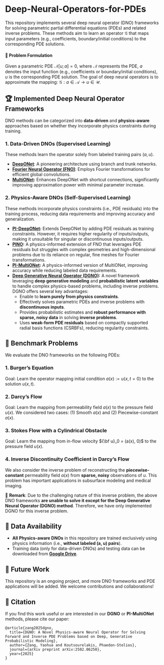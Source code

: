 # Deep-Neural-Operators-for-PDEs
This repository implements several deep neural operator (DNO) frameworks for solving parametric partial differential equations (PDEs) and related inverse problems. These methods aim to learn an operator $\mathcal{G}$ that maps input parameters (e.g., coefficients, boundary/initial conditions) to the corresponding PDE solutions.

#### 🎯 Problem Formulation
Given a parametric PDE $\mathcal{N}[u;a]=0$,
where $\mathcal{N}$ represents the PDE, $a$ denotes the input function (e.g., coefficients or boundary/initial conditions), $u$ is the corresponding PDE solution. The goal of deep neural operators is to approximate the mapping: $\mathcal{G}: a \in \mathcal{A} \rightarrow u \in \mathcal{U}$.

## 🏆 Implemented Deep Neural Operator Frameworks
DNO methods can be categorized into **data-driven** and **physics-aware** approaches based on whether they incorporate physics constraints during training.
### 1. Data-Driven DNOs (Supervised Learning)
These methods learn the operator solely from labeled training pairs $(a,u)$.
- **[DeepONet](https://arxiv.org/abs/1910.03193)**: A pioneering architecture using branch and trunk networks.
- **[Fourier Neural Operator (FNO)](https://arxiv.org/abs/2010.08895)**: Employs Fourier transformations for efficient global convolutions.
- **[MultiONet](https://arxiv.org/abs/2502.06250):**  Enhances DeepONet with shortcut connections, significantly improving approximation power with minimal parameter increase.

### 2. Physics-Aware DNOs (Self-Supervised Learning)
These methods incorporate physics constraints (i.e., PDE residuals) into the training process, reducing data requirements and improving accuracy and generalization.
  - **[PI-DeepONet](https://arxiv.org/abs/2103.10974):** Extends DeepONet by adding PDE residuals as training constraints. However, it requires higher regularity of inputs/outputs, making it unsuitable for singular or discontinuous inputs/outputs.
  - **[PINO](https://arxiv.org/abs/2111.03794):** A physics-informed extension of FNO that leverages PDE residuals but struggles with complex geometries and high-dimensional problems due to its reliance on regular, fine meshes for Fourier transformations.
  - **[PI-MultiONet](https://arxiv.org/abs/2502.06250):** A physics-informed version of MultiONet, improving accuracy while reducing labeled data requirements. 
  - **[Deep Generative Neural Operator (DGNO)](https://arxiv.org/abs/2502.06250):** A novel framework leveraging **deep generative modeling** and **probabilistic latent variables** to handle complex physics-based problems, including inverse problems. DGNO offers several key advantages:
    -  Enable to **learn purely from physics constraints**.
	- Effectively solves parametric PDEs and inverse problems with **discontinuous inputs**.
	- Provides probabilistic estimates and **robust performance with sparse, noisy data** in solving **inverse problems**.
	- Uses **weak-form PDE residuals** based on compactly supported radial basis functions (CSRBFs), reducing regularity constraints.

## 📌 Benchmark Problems
We evaluate the DNO frameworks on the following PDEs:
### 1. Burger’s Equation
Goal: Learn the operator mapping initial condition $a(x):=u(x,t=0)$ to the solution $u(x,t)$.

### 2. Darcy’s Flow
Goal: Learn the mapping from permeability field $a(x)$ to the pressure field $u(x)$.
We considered two cases: (1) Smooth $a(x)$ and (2) Piecewise-constant $a(x)$.

### 3. Stokes Flow with a Cylindrical Obstacle
Goal: Learn the mapping from in-flow velocity ${\bf u}_0 = (a(x), 0)$ to the pressure field $u(x)$.

### 4. Inverse Discontinuity Coefficient in Darcy’s Flow

We also consider the inverse problem of reconstructing the **piecewise-constant** permeability field $a(x)$ from **sparse, noisy** observations of $u$. This problem has important applications in subsurface modeling and medical imaging.

📌 **Remark**: Due to the challenging nature of this inverse problem, the above DNO frameworks **are unable to solve it except for the Deep Generative Neural Operator (DGNO) method**. Therefore, we have only implemented DGNO for this inverse problem.

## 🔗 Data Availability
- **All Physics-aware DNOs** in this repository are trained exclusively using physics information (i.e., **without labeled (a, u) pairs**).
- Training data (only for data-driven DNOs) and testing data can be downloaded from **[Google Drive](https://drive.google.com/drive/folders/1MOFme5DgUd339rlL1IGq35ZcVCR0CWqa?usp=drive_link)**.

## 🔬 Future Work

This repository is an ongoing project, and more DNO frameworks and PDE applications will be added. We welcome contributions and collaborations!

## 📖 Citation
If you find this work useful or are interested in our **DGNO** or **PI-MultiONet** methods, please cite our paper:
```
@article{zang2025dgno,
  title={DGNO: A Novel Physics-aware Neural Operator for Solving Forward and Inverse PDE Problems based on Deep, Generative Probabilistic Modeling},
  author={Zang, Yaohua and Koutsourelakis, Phaedon-Stelios},
  journal={arXiv preprint arXiv:2502.06250},
  year={2025}
}
```
